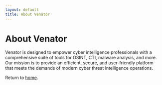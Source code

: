 ```yaml
---
layout: default
title: About Venator
---
```


# About Venator

Venator is designed to empower cyber intelligence professionals with a comprehensive suite of tools for OSINT, CTI, malware analysis, and more. Our mission is to provide an efficient, secure, and user-friendly platform that meets the demands of modern cyber threat intelligence operations.

Return to [home](index.md).
